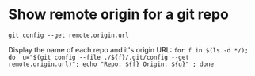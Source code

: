 # Show remote origin for a git repo

`git config --get remote.origin.url`

Display the name of each repo and it's origin URL: 
`for f in $(ls -d */); do  u="$(git config --file ./${f}/.git/config --get remote.origin.url)"; echo "Repo: ${f} Origin: ${u}" ; done`

